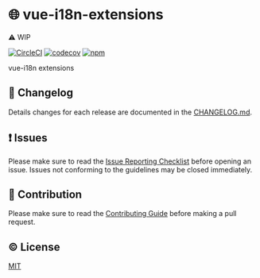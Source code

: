 # :globe_with_meridians: vue-i18n-extensions

:warning: WIP

[![CircleCI](https://circleci.com/gh/kazupon/vue-i18n-extensions/tree/dev?style=svg)](https://circleci.com/gh/kazupon/vue-i18n-extensions/tree/dev)
[![codecov](https://codecov.io/gh/kazupon/vue-i18n-extensions/branch/dev/graph/badge.svg)](https://codecov.io/gh/kazupon/vue-i18n-extensions)
[![npm](https://img.shields.io/npm/v/vue-i18n-extensions.svg)](https://www.npmjs.com/package/vue-i18n-extensions)

vue-i18n extensions

## :scroll: Changelog
Details changes for each release are documented in the [CHANGELOG.md](https://github.com/kazupon/vue-i18n-extensions/blob/dev/CHANGELOG.md).


## :exclamation: Issues
Please make sure to read the [Issue Reporting Checklist](https://github.com/kazupon/vue-i18n-extensions/blob/dev/CONTRIBUTING.md#issue-reporting-guidelines) before opening an issue. Issues not conforming to the guidelines may be closed immediately.


## :muscle: Contribution
Please make sure to read the [Contributing Guide](https://github.com/kazupon/vue-i18n-extensions/blob/dev/CONTRIBUTING.md) before making a pull request.

## :copyright: License

[MIT](http://opensource.org/licenses/MIT)
